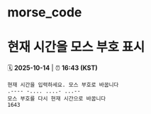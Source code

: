 # morse_code
# 현재 시간을 모스 부호 표시
<!-- MORSE_TIME_START -->
🗓️ **2025-10-14** | ⏰ **16:43 (KST)**

```
현재 시간을 입력하세요. 모스 부호로 바꿉니다
.---- -.... ....- ...--
모스 부호를 다시 현재 시간으로 바꿉니다
1643
```
<!-- MORSE_TIME_END -->
